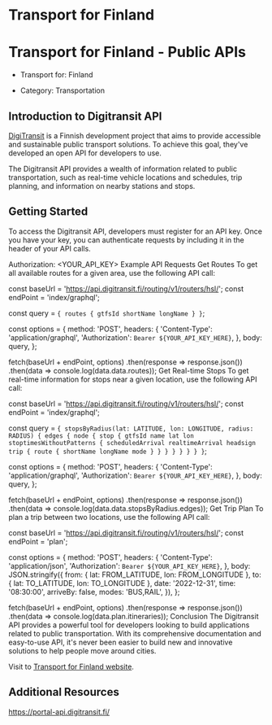 # Transport for Finland

# Transport for Finland - Public APIs

- Transport for: Finland

- Category: Transportation

## Introduction to Digitransit API

[DigiTransit](https://digitransit.fi/en/) is a Finnish development project that aims to provide accessible and sustainable public 
transport solutions. To achieve this goal, they've developed an open API for developers to use.

The Digitransit API provides a wealth of information related to public transportation, such as real-time vehicle locations and schedules, trip planning, and information on nearby stations and stops.

## Getting Started

To access the Digitransit API, developers must register for an API key. Once you have your key, you can authenticate requests by including it in the header of your API calls.

Authorization: <YOUR_API_KEY>
Example API Requests
Get Routes
To get all available routes for a given area, use the following API call:

const baseUrl = 'https://api.digitransit.fi/routing/v1/routers/hsl/';
const endPoint = 'index/graphql';

const query = `{
    routes {
        gtfsId
        shortName
        longName
    }
}`;

const options = {
    method: 'POST',
    headers: {
        'Content-Type': 'application/graphql',
        'Authorization': `Bearer ${YOUR_API_KEY_HERE}`,
    },
    body: query,
};

fetch(baseUrl + endPoint, options)
    .then(response => response.json())
    .then(data => console.log(data.data.routes));
Get Real-time Stops
To get real-time information for stops near a given location, use the following API call:

const baseUrl = 'https://api.digitransit.fi/routing/v1/routers/hsl/';
const endPoint = 'index/graphql';

const query = `{
    stopsByRadius(lat: LATITUDE, lon: LONGITUDE, radius: RADIUS) {
        edges {
            node {
                stop {
                    gtfsId
                    name
                    lat
                    lon
                    stoptimesWithoutPatterns {
                        scheduledArrival
                        realtimeArrival
                        headsign
                        trip {
                            route {
                                shortName
                                longName
                                mode
                            }
                        }
                    }
                }
            }
        }
    }
}`;

const options = {
    method: 'POST',
    headers: {
        'Content-Type': 'application/graphql',
        'Authorization': `Bearer ${YOUR_API_KEY_HERE}`,
    },
    body: query,
};

fetch(baseUrl + endPoint, options)
    .then(response => response.json())
    .then(data => console.log(data.data.stopsByRadius.edges));
Get Trip Plan
To plan a trip between two locations, use the following API call:

const baseUrl = 'https://api.digitransit.fi/routing/v1/routers/hsl/';
const endPoint = 'plan';

const options = {
    method: 'POST',
    headers: {
        'Content-Type': 'application/json',
        'Authorization': `Bearer ${YOUR_API_KEY_HERE}`,
    },
    body: JSON.stringify({
        from: { lat: FROM_LATITUDE, lon: FROM_LONGITUDE },
        to: { lat: TO_LATITUDE, lon: TO_LONGITUDE },
        date: '2022-12-31',
        time: '08:30:00',
        arriveBy: false,
        modes: 'BUS,RAIL',
    }),
};

fetch(baseUrl + endPoint, options)
    .then(response => response.json())
    .then(data => console.log(data.plan.itineraries));
Conclusion
The Digitransit API provides a powerful tool for developers looking to build applications related to public transportation. With its comprehensive documentation and easy-to-use API, it's never been easier to build new and innovative solutions to help people move around cities.

Visit to [Transport for Finland website](https://digitransit.fi/en/developers/).

## Additional Resources

https://portal-api.digitransit.fi/